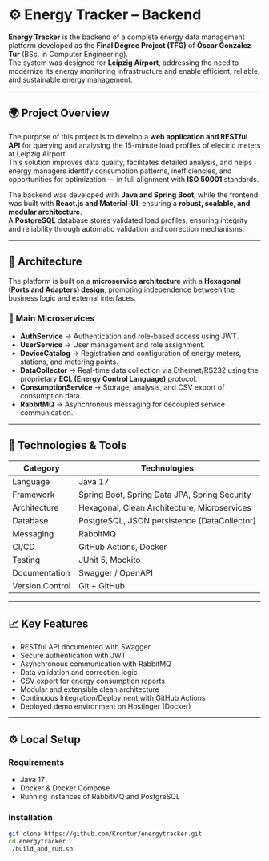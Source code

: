 # ⚙️ Energy Tracker – Backend

**Energy Tracker** is the backend of a complete energy data management platform developed as the **Final Degree Project (TFG)** of **Óscar González Tur** (BSc. in Computer Engineering).  
The system was designed for **Leipzig Airport**, addressing the need to modernize its energy monitoring infrastructure and enable efficient, reliable, and sustainable energy management.

---

## 🌍 Project Overview

The purpose of this project is to develop a **web application and RESTful API** for querying and analysing the 15-minute load profiles of electric meters at Leipzig Airport.  
This solution improves data quality, facilitates detailed analysis, and helps energy managers identify consumption patterns, inefficiencies, and opportunities for optimization — in full alignment with **ISO 50001** standards.

The backend was developed with **Java and Spring Boot**, while the frontend was built with **React.js and Material-UI**, ensuring a **robust, scalable, and modular architecture**.  
A **PostgreSQL** database stores validated load profiles, ensuring integrity and reliability through automatic validation and correction mechanisms.

---

## 🧠 Architecture

The platform is built on a **microservice architecture** with a **Hexagonal (Ports and Adapters) design**, promoting independence between the business logic and external interfaces.

### 🔧 Main Microservices
- **AuthService** → Authentication and role-based access using JWT.
- **UserService** → User management and role assignment.
- **DeviceCatalog** → Registration and configuration of energy meters, stations, and metering points.
- **DataCollector** → Real-time data collection via Ethernet/RS232 using the proprietary **ECL (Energy Control Language)** protocol.
- **ConsumptionService** → Storage, analysis, and CSV export of consumption data.
- **RabbitMQ** → Asynchronous messaging for decoupled service communication.

---

## 🧱 Technologies & Tools

| Category | Technologies |
|-----------|---------------|
| Language | Java 17 |
| Framework | Spring Boot, Spring Data JPA, Spring Security |
| Architecture | Hexagonal, Clean Architecture, Microservices |
| Database | PostgreSQL, JSON persistence (DataCollector) |
| Messaging | RabbitMQ |
| CI/CD | GitHub Actions, Docker |
| Testing | JUnit 5, Mockito |
| Documentation | Swagger / OpenAPI |
| Version Control | Git + GitHub |

---

## 📈 Key Features

- RESTful API documented with Swagger  
- Secure authentication with JWT  
- Asynchronous communication with RabbitMQ  
- Data validation and correction logic  
- CSV export for energy consumption reports  
- Modular and extensible clean architecture  
- Continuous Integration/Deployment with GitHub Actions  
- Deployed demo environment on Hostinger (Docker)

---

## ⚙️ Local Setup

### Requirements
- Java 17  
- Docker & Docker Compose  
- Running instances of RabbitMQ and PostgreSQL  

### Installation
```bash
git clone https://github.com/Krontur/energytracker.git
cd energytracker
./build_and_run.sh

